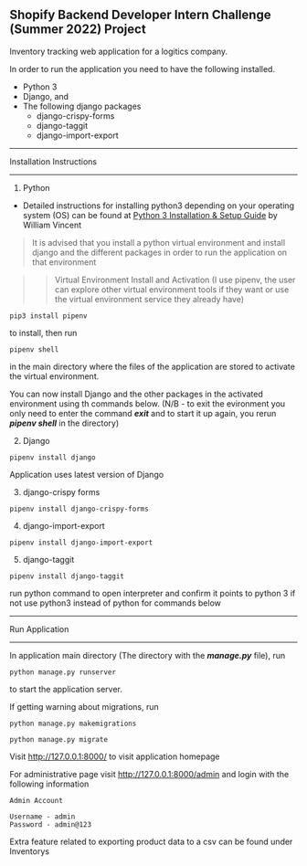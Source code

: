 ## Shopify Backend Developer Intern Challenge (Summer 2022) Project

Inventory tracking web application for a logitics company.

In order to run the application you need to have the following installed.

- Python 3
- Django, and 
- The following django packages 
  - django-crispy-forms
  - django-taggit
  - django-import-export

---

Installation Instructions

---

1. Python

- Detailed instructions for installing python3 depending on your operating system (OS) can be found at [Python 3 Installation & Setup Guide](https://wsvincent.com/install-python/) by William Vincent

> It is advised that you install a python virtual environment and install django and the different packages in order to run the application on that environment

>> Virtual Environment Install and Activation (I use pipenv, the user can explore other virtual environment tools if they want or use the virtual environment service they already have)

```
pip3 install pipenv
``` 

to install, then run

```
pipenv shell
```

in the main directory where the files of the application are stored to activate the virtual environment. 

You can now install Django and the other packages in the activated environment using th commands below. (N/B - to exit the evironment you only need to enter the command ***exit*** and to start it up again, you rerun ***pipenv shell*** in the directory)

2. Django
```
pipenv install django
```

Application uses latest version of Django


3. django-crispy forms
```
pipenv install django-crispy-forms
```

4. django-import-export
```
pipenv install django-import-export
```

5. django-taggit
```
pipenv install django-taggit

```

run python command to open interpreter and confirm it points to python 3 if not use python3 instead of python for commands below

---

Run Application

---

In application main directory (The directory with the ***manage.py*** file), run
```
python manage.py runserver
```

to start the application server.


If getting warning about migrations, run

```
python manage.py makemigrations
```
```
python manage.py migrate
```

Visit http://127.0.0.1:8000/ to visit application homepage

For administrative page visit http://127.0.0.1:8000/admin and login with the following information

```
Admin Account

Username - admin
Password - admin@123

```

Extra feature related to exporting product data to a csv can be found under Inventorys